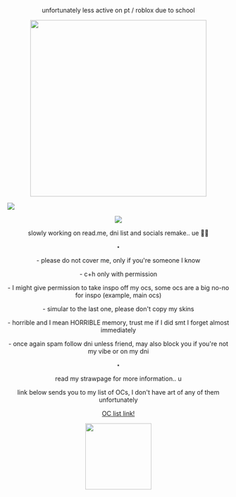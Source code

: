 <p align='center'> unfortunately less active on pt / roblox due to school </p>

<p align='center'> <img src="https://file.garden/aFcXo5382hs7xX6v/Untitled310_20250829171100.png" width="400" height="400"> </p>

<img src="https://readme-typing-svg.demolab.com/?lines='+Hm.+I'm+Lamia...+Hm?+Say+something+else?+Eh...+H-hold+on...+Let+me+think...+';'+D-did+you+pick+the+wrong+person...?+';'+A-are+we+fighting+for+real...?+Don't+expect+too+much!+';'+Don't+feel+ashamed+yawning+at+work.+What's+wrong+with+that?+';'+Aren't+you+bored+doing+the+same+thing+every+day?+'&font=Libertinus+Math&center=true&width=1080&height=50&color=6D7FA1&duration=2500&pause=1000">

<p align='center'> <img src=https://komarev.com/ghpvc/?username=pastellcloudyy&color=335374&abbreviated=true&style=flat-square> </p>

<p align='center'> slowly working on read.me, dni list and socials remake.. ue 🧀😭 </p>

<p align='center'> ⋆ </p>
<p align='center'> - please do not cover me, only if you're someone I know </p>
<p align='center'> - c+h only with permission </p>
<p align='center'> - I might give permission to take inspo off my ocs, some ocs are a big no-no for inspo (example, main ocs) </p>
<p align='center'> - simular to the last one, please don't copy my skins </p>
<p align='center'> - horrible and I mean HORRIBLE memory, trust me if I did smt I forget almost immediately </p>
<p align='center'> - once again spam follow dni unless friend, may also block you if you're not my vibe or on my dni </p>
<p align='center'> ⋆ </p>

<p align='center'> read my strawpage for more information.. u </p>

<p align='center'> link below sends you to my list of OCs, I don't have art of any of them unfortunately </p>

<div align='center'>
  
[OC list link!](https://spiral_cloudyy.notepin.co/list-of-ocs-fsbnipdx)
  
</div>

<p align='center'> <img src="https://file.garden/aFcXo5382hs7xX6v/1c979283-7dc6-4102-ab7e-746467445b96.gif" width="150" height="150" /> </p>
